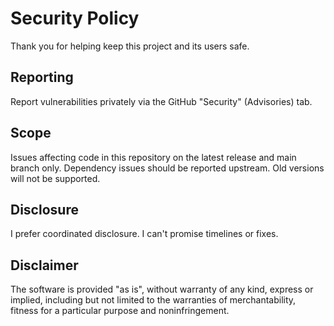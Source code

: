 # Security Policy

Thank you for helping keep this project and its users safe.

## Reporting

Report vulnerabilities privately via the GitHub "Security" (Advisories) tab.

## Scope

Issues affecting code in this repository on the latest release and main branch only. Dependency issues should be reported upstream. Old versions will not be supported.

## Disclosure

I prefer coordinated disclosure. I can't promise timelines or fixes.

## Disclaimer

The software is provided "as is", without warranty of any kind, express or implied, including but not limited to the warranties of merchantability, fitness for a particular purpose and noninfringement.
